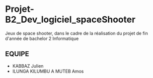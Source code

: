 # Projet-B2_Dev_logiciel_spaceShooter
Jeux de space shooter, dans le cadre de la réalisation du projet de fin d'année  de bachelor 2 Informatique

## EQUIPE 
- KABBAZ Julien 
- ILUNGA KILUMBU A MUTEB Amos 
